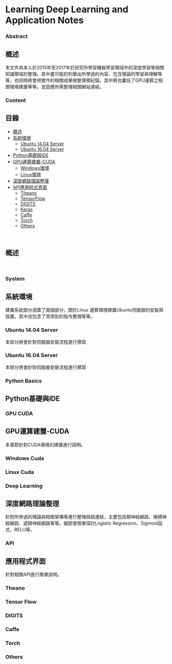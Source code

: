 # Learning Deep Learning and Application Notes

### Abstract
## 概述

本文件為本人於2015年至2017年於研究所學習機器學習領域中的深度學習等相關知識領域的整理。其中盡可能的列舉出所學過的內容、包含理論的學習與理解等等，也同時將會把實作的相關成果做整理預紀錄。其中將也囊括了GPU運算之相關環境建置等等。並因應所需整理相關網站連結。
<br />

### Content
## 目錄

* [概述](#abstract)
* [系統環境](#system)
    * [Ubuntu 14.04 Server](#ubuntu-14.04-server)
    * [Ubuntu 16.04 Server](#ubuntu-16.04-server)
* [Python基礎與IDE](#python-basics)
* [GPU運算建置-CUDA](#gpu-cuda)
    * [Windows環境](#Windows-cuda)
    * [Linux環境](#linux-cuda)
* [深度網路理論整理](#deep-learning)
* [API應用程式界面](#api)
    * [Theano](#theano)
    * [TensorFlow](#tensor-flow)
    * [DIGITS](#digits)
    * [Keras](#keras)
    * [Caffe](#caffe)
    * [Torch](#torch)
	* [Others](#others)

<br />

## 概述

<br />

### System
## 系統環境

建置系統部分涵蓋了兩個部分，關於Linux 運算環境建置Ubuntu伺服器的安裝與設置。其中也包含了常用到的指令整理等等。
<br />

### Ubuntu 14.04 Server

本部分將會針對伺服器安裝流程進行撰寫<br />

### Ubuntu 16.04 Server

本部分將會針對伺服器安裝流程進行撰寫<br />

### Python Basics
## Python基礎與IDE

### GPU CUDA
## GPU運算建置-CUDA

本章節針對CUDA環境的建置進行說明。<br />

### Windows Cuda

### Linux Cuda

### Deep Learning
## 深度網路理論整理

針對所學過的理論與相關架構等進行整理與超連結，主要包括類神經網路、捲積神經網路、遞歸神經網路等等。細部會簡單探討Logistic Regression、Sigmoid函式、RELU等。

### API
## 應用程式界面

針對相關API進行簡單說明。

### Theano

### Tensor Flow

### DIGITS

### Caffe

### Torch

### Others
